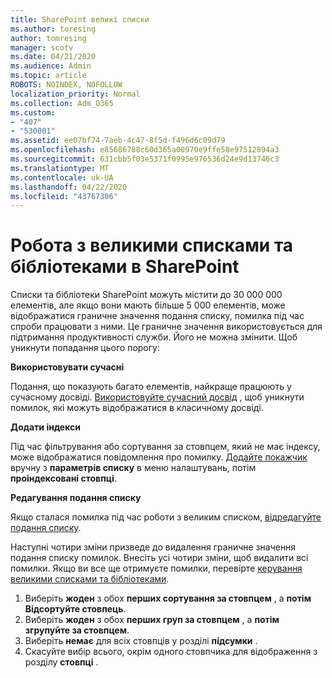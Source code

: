 ```yaml
---
title: SharePoint великі списки
ms.author: toresing
author: tomresing
manager: scotv
ms.date: 04/21/2020
ms.audience: Admin
ms.topic: article
ROBOTS: NOINDEX, NOFOLLOW
localization_priority: Normal
ms.collection: Adm_O365
ms.custom:
- "407"
- "530001"
ms.assetid: ee07bf74-7aeb-4c47-8f5d-f496d6c09d79
ms.openlocfilehash: e85686788c60d365a00970e9ffe58e97512894a3
ms.sourcegitcommit: 631cbb5f03e5371f0995e976536d24e9d13746c3
ms.translationtype: MT
ms.contentlocale: uk-UA
ms.lasthandoff: 04/22/2020
ms.locfileid: "43767306"
---
```

# <a name="work-with-large-lists-and-libraries-in-sharepoint"></a>Робота з великими списками та бібліотеками в SharePoint

Списки та бібліотеки SharePoint можуть містити до 30 000 000 елементів, але якщо вони мають більше 5 000 елементів, може відображатися граничне значення подання списку, помилка під час спроби працювати з ними. Це граничне значення використовується для підтримання продуктивності служби. Його не можна змінити. Щоб уникнути попадання цього порогу:

**Використовувати сучасні**

Подання, що показують багато елементів, найкраще працюють у сучасному досвіді. [Використовуйте сучасний досвід](https://support.office.com/article/66dac24b-4177-4775-bf50-3d267318caa9) , щоб уникнути помилок, які можуть відображатися в класичному досвіді.

**Додати індекси**

Під час фільтрування або сортування за стовпцем, який не має індексу, може відображатися повідомлення про помилку. [Додайте покажчик](https://support.office.com/article/f3f00554-b7dc-44d1-a2ed-d477eac463b0) вручну з **параметрів списку** в меню налаштувань, потім **проіндексовані стовпці**.

**Редагування подання списку**

Якщо сталася помилка під час роботи з великим списком, [відредагуйте подання списку](https://support.office.com/article/15916903-e79a-423f-b4e2-02d37e1ff372).

Наступні чотири зміни призведе до видалення граничне значення подання списку помилок. Внесіть усі чотири зміни, щоб видалити всі помилки. Якщо ви все ще отримуєте помилки, перевірте [керування великими списками та бібліотеками](https://support.office.com/article/B8588DAE-9387-48C2-9248-C24122F07C59).

1. Виберіть **жоден** з обох **перших сортування за стовпцем** , а **потім Відсортуйте стовпець**.
2. Виберіть **жоден** з обох **перших груп за стовпцем** , а **потім згрупуйте за стовпцем**.
3. Виберіть **немає** для всіх стовпців у розділі **підсумки** .
4. Скасуйте вибір всього, окрім одного стовпчика для відображення з розділу **стовпці** .

